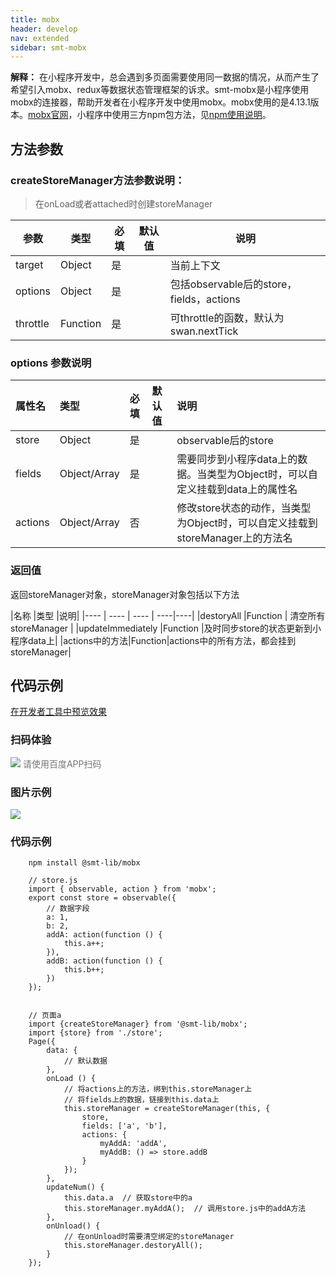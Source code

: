 ```yaml
---
title: mobx
header: develop
nav: extended
sidebar: smt-mobx
---
```




**解释：** 在小程序开发中，总会遇到多页面需要使用同一数据的情况，从而产生了希望引入mobx、redux等数据状态管理框架的诉求。smt-mobx是小程序使用mobx的连接器，帮助开发者在小程序开发中使用mobx。mobx使用的是4.13.1版本。<a href="https://cn.mobx.js.org/" title="mobx官网" target="_self">mobx官网</a>，小程序中使用三方npm包方法，见<a href="https://smartapp.baidu.com/docs/develop/framework/custom-component_trdparty/" target="_self" title="npm使用说明">npm使用说明</a>。



## 方法参数



### createStoreManager方法参数说明：

> 在onLoad或者attached时创建storeManager


| 参数 | 类型  | 必填 | 默认值 |说明|
| ---- | ---- | ---- | ----|----|
| target | Object | 是 | | 当前上下文 |
| options | Object | 是 | | 包括observable后的store，fields，actions |
| throttle | Function | 是 | | 可throttle的函数，默认为swan.nextTick|


### options 参数说明 

|属性名 |类型  |必填 | 默认值 |说明|
|:---- |:---- |:---- |:----|:----|
|store |Object  |  是  | | observable后的store |
|fields |Object/Array   | 是  ||需要同步到小程序data上的数据。当类型为Object时，可以自定义挂载到data上的属性名|
|actions|Object/Array|否||修改store状态的动作，当类型为Object时，可以自定义挂载到storeManager上的方法名|


### 返回值 

返回storeManager对象，storeManager对象包括以下方法

|名称 |类型   |说明|
|---- | ---- | ---- | ----|----|
|destoryAll |Function | 清空所有storeManager  |
|updateImmediately |Function |及时同步store的状态更新到小程序data上|
|actions中的方法|Function|actions中的所有方法，都会挂到storeManager|




## 代码示例

<a href="swanide://fragment/13ba552f9a77dda246c6d848774778041578401750572" title="在开发者工具中预览效果" target="_self">在开发者工具中预览效果</a>


### 扫码体验

<div class='scan-code-container'>
    <img src="https://b.bdstatic.com/miniapp/assets/images/doc_demo/subPackages_extensionsPackage_component_pages_smt-mobx.png" class="demo-qrcode-image" />
    <font color=#777 12px>请使用百度APP扫码</font>
</div>

### 图片示例

<div class="m-doc-custom-examples">
    <div class="m-doc-custom-examples-correct">
        <img src="https://b.bdstatic.com/searchbox/icms/searchbox/img/swan-lib-mobx.png">
    </div> 
    <div class="m-doc-custom-examples-correct">
        <img src=" ">
    </div> 
    <div class="m-doc-custom-examples-correct">
        <img src=" ">
    </div>       
</div>


### 代码示例

```
    npm install @smt-lib/mobx
```

```
    // store.js
    import { observable, action } from 'mobx';
    export const store = observable({
        // 数据字段
        a: 1,
        b: 2,
        addA: action(function () {
            this.a++;
        }),
        addB: action(function () {
            this.b++;
        })
    });


    // 页面a
    import {createStoreManager} from '@smt-lib/mobx';
    import {store} from './store';
    Page({
        data: {
            // 默认数据
        },
        onLoad () {
            // 将actions上的方法，绑到this.storeManager上
            // 将fields上的数据，链接到this.data上
            this.storeManager = createStoreManager(this, {
                store,
                fields: ['a', 'b'],
                actions: {
                    myAddA: 'addA',
                    myAddB: () => store.addB
                }
            });
        },
        updateNum() {
            this.data.a  // 获取store中的a
            this.storeManager.myAddA();  // 调用store.js中的addA方法
        },
        onUnload() {
            // 在onUnload时需要清空绑定的storeManager
            this.storeManager.destoryAll();
        }
    });
```
